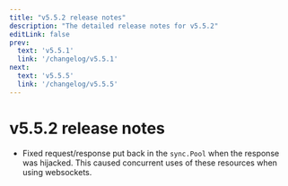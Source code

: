 ```yaml
---
title: "v5.5.2 release notes"
description: "The detailed release notes for v5.5.2"
editLink: false
prev:
  text: 'v5.5.1'
  link: '/changelog/v5.5.1'
next:
  text: 'v5.5.5'
  link: '/changelog/v5.5.5'
---
```


# v5.5.2 release notes

- Fixed request/response put back in the `sync.Pool` when the response was hijacked. This caused concurrent uses of these resources when using websockets.